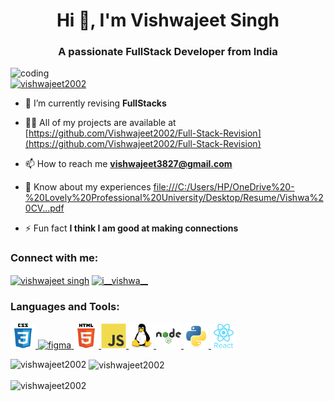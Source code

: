 <h1 align="center">Hi 👋, I'm Vishwajeet Singh</h1>
<h3 align="center">A passionate FullStack Developer from India</h3>
<img align="right" alt="coding" width="600" src="https://udaipurwebdesigner.in/wp-content/uploads/2019/08/web-development.gif">

<p align="left"> <a href="https://github.com/ryo-ma/github-profile-trophy"><img src="https://github-profile-trophy.vercel.app/?username=vishwajeet2002" alt="vishwajeet2002" /></a> </p>

- 🌱 I’m currently revising **FullStacks**

- 👨‍💻 All of my projects are available at [https://github.com/Vishwajeet2002/Full-Stack-Revision](https://github.com/Vishwajeet2002/Full-Stack-Revision)

- 📫 How to reach me **vishwajeet3827@gmail.com**

- 📄 Know about my experiences [file:///C:/Users/HP/OneDrive%20-%20Lovely%20Professional%20University/Desktop/Resume/Vishwa%20CV...pdf](file:///C:/Users/HP/OneDrive%20-%20Lovely%20Professional%20University/Desktop/Resume/Vishwa%20CV...pdf)

- ⚡ Fun fact **I think I am good at making connections**

<h3 align="left">Connect with me:</h3>
<p align="left">
<a href="https://linkedin.com/in/vishwajeet singh" target="blank"><img align="center" src="https://raw.githubusercontent.com/rahuldkjain/github-profile-readme-generator/master/src/images/icons/Social/linked-in-alt.svg" alt="vishwajeet singh" height="30" width="40" /></a>
<a href="https://instagram.com/i__vishwa__" target="blank"><img align="center" src="https://raw.githubusercontent.com/rahuldkjain/github-profile-readme-generator/master/src/images/icons/Social/instagram.svg" alt="i__vishwa__" height="30" width="40" /></a>
</p>

<h3 align="left">Languages and Tools:</h3>
<p align="left"> <a href="https://www.w3schools.com/css/" target="_blank" rel="noreferrer"> <img src="https://raw.githubusercontent.com/devicons/devicon/master/icons/css3/css3-original-wordmark.svg" alt="css3" width="40" height="40"/> </a> <a href="https://www.figma.com/" target="_blank" rel="noreferrer"> <img src="https://www.vectorlogo.zone/logos/figma/figma-icon.svg" alt="figma" width="40" height="40"/> </a> <a href="https://www.w3.org/html/" target="_blank" rel="noreferrer"> <img src="https://raw.githubusercontent.com/devicons/devicon/master/icons/html5/html5-original-wordmark.svg" alt="html5" width="40" height="40"/> </a> <a href="https://developer.mozilla.org/en-US/docs/Web/JavaScript" target="_blank" rel="noreferrer"> <img src="https://raw.githubusercontent.com/devicons/devicon/master/icons/javascript/javascript-original.svg" alt="javascript" width="40" height="40"/> </a> <a href="https://www.linux.org/" target="_blank" rel="noreferrer"> <img src="https://raw.githubusercontent.com/devicons/devicon/master/icons/linux/linux-original.svg" alt="linux" width="40" height="40"/> </a> <a href="https://nodejs.org" target="_blank" rel="noreferrer"> <img src="https://raw.githubusercontent.com/devicons/devicon/master/icons/nodejs/nodejs-original-wordmark.svg" alt="nodejs" width="40" height="40"/> </a> <a href="https://www.python.org" target="_blank" rel="noreferrer"> <img src="https://raw.githubusercontent.com/devicons/devicon/master/icons/python/python-original.svg" alt="python" width="40" height="40"/> </a> <a href="https://reactjs.org/" target="_blank" rel="noreferrer"> <img src="https://raw.githubusercontent.com/devicons/devicon/master/icons/react/react-original-wordmark.svg" alt="react" width="40" height="40"/> </a> </p>

<p><img align="left" src="https://github-readme-stats.vercel.app/api/top-langs?username=vishwajeet2002&show_icons=true&locale=en&layout=compact" alt="vishwajeet2002" /></p>

<p>&nbsp;<img align="center" src="https://github-readme-stats.vercel.app/api?username=vishwajeet2002&show_icons=true&locale=en" alt="vishwajeet2002" /></p>

<p><img align="center" src="https://github-readme-streak-stats.herokuapp.com/?user=vishwajeet2002&" alt="vishwajeet2002" /></p>
